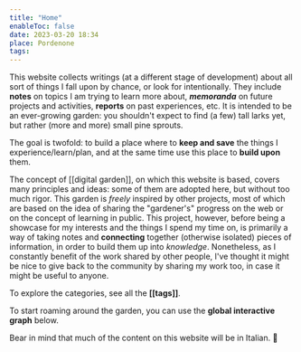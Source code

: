 ```yaml
---
title: "Home"
enableToc: false
date: 2023-03-20 18:34
place: Pordenone
tags:
---
```


This website collects writings (at a different stage of development) about all sort of things I fall upon by chance, or look for intentionally. They include **notes** on topics I am trying to learn more about, ***memoranda*** on future projects and activities, **reports** on past experiences, etc. It is intended to be an ever-growing garden: you shouldn't expect to find (a few) tall larks yet, but rather (more and more) small pine sprouts.

The goal is twofold: to build a place where to **keep and save** the things I experience/learn/plan, and at the same time use this place to **build upon** them.

The concept of [[digital garden]], on which this website is based, covers many principles and ideas: some of them are adopted here, but without too much rigor. This garden is *freely* inspired by other projects, most of which are based on the idea of sharing the "gardener's" progress on the web or on the concept of learning in public. This project, however, before being a showcase for my interests and the things I spend my time on, is primarily a way of taking notes and **connecting** together (otherwise isolated) pieces of information, in order to build them up into *knowledge*. Nonetheless, as I constantly benefit of the work shared by other people, I've thought it might be nice to give back to the community by sharing my work too, in case it might be useful to anyone. 

To explore the categories, see all the **[[tags]]**.

To start roaming around the garden, you can use the **global interactive graph** below.

Bear in mind that much of the content on this website will be in Italian. 🙂

